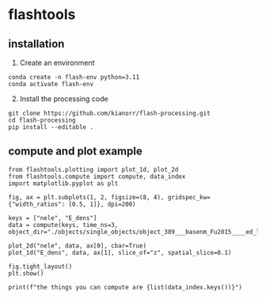 # flashtools

## installation
1. Create an environment

```
conda create -n flash-env python=3.11
conda activate flash-env
```

2. Install the processing code

```
git clone https://github.com/kianorr/flash-processing.git
cd flash-processing
pip install --editable .
```

## compute and plot example
```
from flashtools.plotting import plot_1d, plot_2d
from flashtools.compute import compute, data_index
import matplotlib.pyplot as plt

fig, ax = plt.subplots(1, 2, figsize=(8, 4), gridspec_kw={"width_ratios": [0.5, 1]}, dpi=200)

keys = ["nele", "E_dens"]
data = compute(keys, time_ns=3, object_dir="./objects/single_objects/object_389___basenm_Fu2015____ed_lensY_1_0.00e+00___order_2___cfl_0.05___ed_lensY_2_0.00e+00/")

plot_2d("nele", data, ax[0], cbar=True)
plot_1d("E_dens", data, ax[1], slice_of="z", spatial_slice=0.1)

fig.tight_layout()
plt.show()

print(f"the things you can compute are {list(data_index.keys())}")
```
